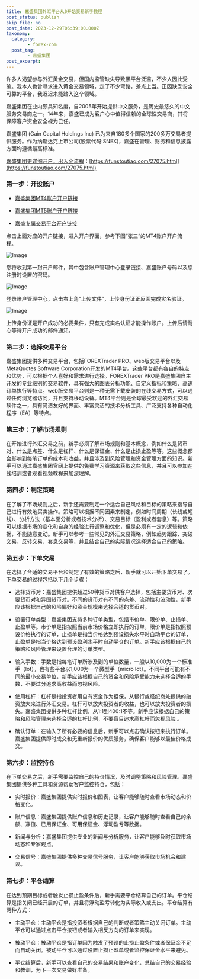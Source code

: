 ```yaml
---
title: 嘉盛集团外汇平台从0开始交易新手教程
post_status: publish
skip_file: no
post_date: 2023-12-29T06:39:00.000Z
taxonomy:
  category:
        - forex-com
  post_tag:
        - 嘉盛集团
post_excerpt: 
---
```

许多人渴望参与外汇黄金交易，但国内监管缺失导致黑平台泛滥，不少人因此受骗。我本人也曾寻求进入黄金交易领域，走了不少弯路，差点上当。正因缺乏安全可靠的平台，我迟迟未能踏入这个领域。

嘉盛集团在业内颇具知名度，自2005年开始提供中文服务，是历史最悠久的中文服务交易商之一。14年来，嘉盛已成为客户心中值得信赖的全球性交易商，其将保障客户资金安全视为己任。

嘉盛集团 (Gain Capital Holdings Inc) 已为来自180多个国家的200多万交易者提供服务。作为纳斯达克上市公司(股票代码:SNEX)，嘉盛在管理、财务和信息披露方面均遵循最高标准。

[嘉盛集团更详细开户，出入金流程](https://funstoutiao.com/27075.html)：[https://funstoutiao.com/27075.html](https://funstoutiao.com/27075.html)

### 第一步：开设账户

* [嘉盛集团MT4账户开户链接](https://s.ssgg.net/jsmt4)

* [嘉盛集团MT5账户开户链接](https://s.ssgg.net/jsmt5)

* [嘉盛专属交易平台开户链接](https://s.ssgg.net/js)

点击上面对应的开户链接，进入开户界面，参考下图“张三”的MT4账户开户流程。

![Image](https://prod-files-secure.s3.us-west-2.amazonaws.com/39ed1227-6d7d-4570-be36-9ccd4a2c4241/7a167aea-686b-400d-af59-4e18eb607a40/640.png?X-Amz-Algorithm=AWS4-HMAC-SHA256&X-Amz-Content-Sha256=UNSIGNED-PAYLOAD&X-Amz-Credential=ASIAZI2LB4665OBNAXWQ%2F20250705%2Fus-west-2%2Fs3%2Faws4_request&X-Amz-Date=20250705T101308Z&X-Amz-Expires=3600&X-Amz-Security-Token=IQoJb3JpZ2luX2VjEDcaCXVzLXdlc3QtMiJFMEMCIH9TYYpJ37FUCZXN8yNkZ6FUg7l9yIDr8WvXnw2dcCdPAh8MXdDy5%2FTG%2BkQFXvt%2FVm1E1w3c6afFMAsqCn0KsQLtKv8DCEAQABoMNjM3NDIzMTgzODA1IgzhKSqM1Uu6SX6HmHoq3ANBIGuVZXp44alEdY%2BLXjRVyxRJQhYJDzF%2B%2Fsp1KpIMtzewcz9ZXDILGS5HeXnj1bm0QoeY3o%2B81JD9gFJXqcmZ7SnZGQNI5Z1MA5VCPWnf3FipKMzUfzZfzEBJpULYLsFGLYs5KMoQt4LTTPaNQiYWE0WEvgM2aUzlt7XlSmAsyZp0hV4as3QwFgEchLFcJCzefVAjCUzEq9CZzxiLIjF8joivMm%2BOoV8vTBSjwKZO2kAGa%2FPolN3SfA3ct4GT43IAQC8ixpKkxMsyiw5yo8OQM61vlXUPDZsLnKyKfZi0pNyGAubMU%2BuEkwMzHJ06xvRyEIO5HLSnLWiAAFDAIlo29w7lfqmQx%2BF7ZoTuu7CAh0O9ol3Qyg3yU9qWaPzt2X0ReyGGfGyBlxkqmbc2MrPJn9pNf3%2Bj73zkV9j5n%2FvyUl7qmaB6XKgAZwo%2FodDf2FiQ6y12xr9wIz%2BV2dQE2iq2prLYrOzCn16wdK1%2BeP1oQCSvAQBrmvVzuQOJhGIb5Bp6fvDrg1AtWe9V5qPSz9vzwz6sE7IuAefvNnGAPblAHPEASfCpnA8YqZ4MrRVFJam61U29AqgJCorcQ4T3elXNBtybLIgv8h7p%2F8cME2Pvf2xSKWbMrNUUUfmqEDD2i6PDBjqnAdAgok4rSgqSQqEr%2BALELZ2boLeGnCOfsYJrlgqHW4qi7%2FByF8n5JXWyElRScFlhoGy7Xj4ijNz7adLaEbcHBtYc8WYqjJMjXwVbC66xSpGtxMSYjoebJto5cAUPIhAAkzzbGY4oNHcN8r%2BGwtfG61xZ1bbAU2x7MGsQzwCi9uFkLvpSNtI9bR88Hv7j3qQlLO1WwztFtytkl4%2FI%2B6dD6Oqf7J2KD6WN&X-Amz-Signature=54758f9fbbb0e16f6ab72236dc2bb7c27d5748ad92077f17fefa07e4f82de703&X-Amz-SignedHeaders=host&x-amz-checksum-mode=ENABLED&x-id=GetObject)

您将收到第一封开户邮件，其中包含账户管理中心登录链接、嘉盛账户号码以及您注册时设置的密码。

![Image](https://prod-files-secure.s3.us-west-2.amazonaws.com/39ed1227-6d7d-4570-be36-9ccd4a2c4241/eaa1c6b3-2877-4284-a0e1-530e222c27fb/image.png?X-Amz-Algorithm=AWS4-HMAC-SHA256&X-Amz-Content-Sha256=UNSIGNED-PAYLOAD&X-Amz-Credential=ASIAZI2LB4665OBNAXWQ%2F20250705%2Fus-west-2%2Fs3%2Faws4_request&X-Amz-Date=20250705T101308Z&X-Amz-Expires=3600&X-Amz-Security-Token=IQoJb3JpZ2luX2VjEDcaCXVzLXdlc3QtMiJFMEMCIH9TYYpJ37FUCZXN8yNkZ6FUg7l9yIDr8WvXnw2dcCdPAh8MXdDy5%2FTG%2BkQFXvt%2FVm1E1w3c6afFMAsqCn0KsQLtKv8DCEAQABoMNjM3NDIzMTgzODA1IgzhKSqM1Uu6SX6HmHoq3ANBIGuVZXp44alEdY%2BLXjRVyxRJQhYJDzF%2B%2Fsp1KpIMtzewcz9ZXDILGS5HeXnj1bm0QoeY3o%2B81JD9gFJXqcmZ7SnZGQNI5Z1MA5VCPWnf3FipKMzUfzZfzEBJpULYLsFGLYs5KMoQt4LTTPaNQiYWE0WEvgM2aUzlt7XlSmAsyZp0hV4as3QwFgEchLFcJCzefVAjCUzEq9CZzxiLIjF8joivMm%2BOoV8vTBSjwKZO2kAGa%2FPolN3SfA3ct4GT43IAQC8ixpKkxMsyiw5yo8OQM61vlXUPDZsLnKyKfZi0pNyGAubMU%2BuEkwMzHJ06xvRyEIO5HLSnLWiAAFDAIlo29w7lfqmQx%2BF7ZoTuu7CAh0O9ol3Qyg3yU9qWaPzt2X0ReyGGfGyBlxkqmbc2MrPJn9pNf3%2Bj73zkV9j5n%2FvyUl7qmaB6XKgAZwo%2FodDf2FiQ6y12xr9wIz%2BV2dQE2iq2prLYrOzCn16wdK1%2BeP1oQCSvAQBrmvVzuQOJhGIb5Bp6fvDrg1AtWe9V5qPSz9vzwz6sE7IuAefvNnGAPblAHPEASfCpnA8YqZ4MrRVFJam61U29AqgJCorcQ4T3elXNBtybLIgv8h7p%2F8cME2Pvf2xSKWbMrNUUUfmqEDD2i6PDBjqnAdAgok4rSgqSQqEr%2BALELZ2boLeGnCOfsYJrlgqHW4qi7%2FByF8n5JXWyElRScFlhoGy7Xj4ijNz7adLaEbcHBtYc8WYqjJMjXwVbC66xSpGtxMSYjoebJto5cAUPIhAAkzzbGY4oNHcN8r%2BGwtfG61xZ1bbAU2x7MGsQzwCi9uFkLvpSNtI9bR88Hv7j3qQlLO1WwztFtytkl4%2FI%2B6dD6Oqf7J2KD6WN&X-Amz-Signature=755517c3d7f51177538790c70a6e64d95901a998cf0a88b78c594a251bcaba28&X-Amz-SignedHeaders=host&x-amz-checksum-mode=ENABLED&x-id=GetObject)

登录账户管理中心，点击右上角“上传文件”，上传身份证正反面完成实名验证。

![Image](https://prod-files-secure.s3.us-west-2.amazonaws.com/39ed1227-6d7d-4570-be36-9ccd4a2c4241/54090639-09fc-46b4-a135-e0289f707147/image.png?X-Amz-Algorithm=AWS4-HMAC-SHA256&X-Amz-Content-Sha256=UNSIGNED-PAYLOAD&X-Amz-Credential=ASIAZI2LB4665OBNAXWQ%2F20250705%2Fus-west-2%2Fs3%2Faws4_request&X-Amz-Date=20250705T101308Z&X-Amz-Expires=3600&X-Amz-Security-Token=IQoJb3JpZ2luX2VjEDcaCXVzLXdlc3QtMiJFMEMCIH9TYYpJ37FUCZXN8yNkZ6FUg7l9yIDr8WvXnw2dcCdPAh8MXdDy5%2FTG%2BkQFXvt%2FVm1E1w3c6afFMAsqCn0KsQLtKv8DCEAQABoMNjM3NDIzMTgzODA1IgzhKSqM1Uu6SX6HmHoq3ANBIGuVZXp44alEdY%2BLXjRVyxRJQhYJDzF%2B%2Fsp1KpIMtzewcz9ZXDILGS5HeXnj1bm0QoeY3o%2B81JD9gFJXqcmZ7SnZGQNI5Z1MA5VCPWnf3FipKMzUfzZfzEBJpULYLsFGLYs5KMoQt4LTTPaNQiYWE0WEvgM2aUzlt7XlSmAsyZp0hV4as3QwFgEchLFcJCzefVAjCUzEq9CZzxiLIjF8joivMm%2BOoV8vTBSjwKZO2kAGa%2FPolN3SfA3ct4GT43IAQC8ixpKkxMsyiw5yo8OQM61vlXUPDZsLnKyKfZi0pNyGAubMU%2BuEkwMzHJ06xvRyEIO5HLSnLWiAAFDAIlo29w7lfqmQx%2BF7ZoTuu7CAh0O9ol3Qyg3yU9qWaPzt2X0ReyGGfGyBlxkqmbc2MrPJn9pNf3%2Bj73zkV9j5n%2FvyUl7qmaB6XKgAZwo%2FodDf2FiQ6y12xr9wIz%2BV2dQE2iq2prLYrOzCn16wdK1%2BeP1oQCSvAQBrmvVzuQOJhGIb5Bp6fvDrg1AtWe9V5qPSz9vzwz6sE7IuAefvNnGAPblAHPEASfCpnA8YqZ4MrRVFJam61U29AqgJCorcQ4T3elXNBtybLIgv8h7p%2F8cME2Pvf2xSKWbMrNUUUfmqEDD2i6PDBjqnAdAgok4rSgqSQqEr%2BALELZ2boLeGnCOfsYJrlgqHW4qi7%2FByF8n5JXWyElRScFlhoGy7Xj4ijNz7adLaEbcHBtYc8WYqjJMjXwVbC66xSpGtxMSYjoebJto5cAUPIhAAkzzbGY4oNHcN8r%2BGwtfG61xZ1bbAU2x7MGsQzwCi9uFkLvpSNtI9bR88Hv7j3qQlLO1WwztFtytkl4%2FI%2B6dD6Oqf7J2KD6WN&X-Amz-Signature=8c1d58ca0901b2ebed37dbe7730d4fea51c23e3a0a153115c131d3f52fced8ea&X-Amz-SignedHeaders=host&x-amz-checksum-mode=ENABLED&x-id=GetObject)

上传身份证是开户成功的必要条件，只有完成实名认证才能操作账户。上传后请耐心等待开户成功的邮件通知。

### 第二步：选择交易平台

嘉盛集团提供多种交易平台，包括FOREXTrader PRO、web版交易平台以及MetaQuotes Software Corporation开发的MT4平台。这些平台都有各自的特点和优势，可以根据个人喜好和需求进行选择。FOREXTrader PRO是嘉盛集团自主开发的专业级别的交易软件，具有强大的图表分析功能、自定义指标和策略、高速订单执行等特点。web版交易平台则是一种无需下载安装的在线交易方式，可以通过任何浏览器访问，并且支持移动设备。MT4平台则是全球最受欢迎的外汇交易软件之一，具有简洁友好的界面、丰富灵活的技术分析工具、广泛支持各种自动化程序（EA）等特点。

### 第三步：了解市场规则

在开始进行外汇交易之前，新手必须了解市场规则和基本概念，例如什么是货币对、什么是点差、什么是杠杆、什么是保证金、什么是止损止盈等等。这些概念都会影响到每笔订单的成本和收益，并且涉及到风险管理和资金管理方面的知识。新手可以通过嘉盛集团官网上提供的免费学习资源来获取这些信息，并且可以参加在线培训或者观看视频教程来加深理解。

### 第四步：制定策略

在了解了市场规则之后，新手还需要制定一个适合自己风格和目标的策略来指导自己进行有效地买卖操作。策略可以根据不同因素来制定，例如时间周期（长线或短线）、分析方法（基本面分析或者技术分析）、交易目标（盈利或者套息）等。策略可以根据市场的变化和自身的经验进行调整和优化，但是必须有一定的逻辑和依据，不能随意变动。新手可以参考一些常见的外汇交易策略，例如趋势跟踪、突破交易、反转交易、套息交易等，并且结合自己的实际情况选择适合自己的策略。

### 第五步：下单交易

在选择了合适的交易平台和制定了有效的策略之后，新手就可以开始下单交易了。下单交易的过程包括以下几个步骤：

* 选择货币对：嘉盛集团提供超过50种货币对供客户选择，包括主要货币对、次要货币对和异国货币对。不同的货币对有不同的点差、流动性和波动性，新手应该根据自己的风险偏好和资金规模来选择合适的货币对。

* 设置订单类型：嘉盛集团支持多种订单类型，包括市价单、限价单、止损单、止盈单等。市价单是指按照当前市场价格立即执行的订单，限价单是指按照预设价格执行的订单，止损单是指当价格达到预设损失水平时自动平仓的订单，止盈单是指当价格达到预设盈利水平时自动平仓的订单。新手应该根据自己的策略和风险管理来设置合理的订单类型。

* 输入手数：手数是指每笔订单所涉及到的单位数量，一般以10,000为一个标准手（lot），也有些平台以1,000为一个微型手（micro lot）。不同平台可能有不同的最小交易单位，新手应该根据自己的资金和风险承受能力来选择合适的手数，不要过分追求高收益而忽视风险。

* 使用杠杆：杠杆是指投资者用自有资金作为担保，从银行或经纪商处提供的融资放大来进行外汇交易。杠杆可以放大投资者的收益，也可以放大投资者的损失。嘉盛集团提供多种杠杆比例，从1:1到400:1不等。新手应该根据自己的策略和风险管理来选择合适的杠杆比例，不要盲目追求高杠杆而忽视风险 。

* 确认订单：在输入了所有必要的信息后，新手可以点击确认按钮来执行订单。嘉盛集团提供即时成交和无重新报价的优质服务，确保客户能够以最佳价格成交。

### 第六步：监控持仓

在下单交易之后，新手需要监控自己的持仓情况，及时调整策略和风险管理。嘉盛集团提供多种工具和资源帮助客户监控持仓，包括：

* 实时报价：嘉盛集团提供实时报价和图表，让客户能够随时查看市场动态和价格变化。

* 账户信息：嘉盛集团提供账户信息和历史记录，让客户能够随时查看自己的余额、净值、已用保证金、可用保证金、浮动盈亏等数据。

* 新闻与分析：嘉盛集团提供专业的新闻与分析服务，让客户能够及时获取市场动态和专家观点。

* 交易信号：嘉盛集团提供多种交易信号服务，让客户能够获取市场机会和建议。

### 第七步：平仓结算

在达到预期目标或者触发止损止盈条件后，新手需要平仓结算自己的订单。平仓结算是指关闭已经开启的订单，并且将浮动盈亏转化为实际收入或支出。平仓结算有两种方式：

* 主动平仓：主动平仓是指投资者根据自己的判断或者策略主动关闭订单。主动平仓可以通过点击平仓按钮或者输入相反方向的订单来实现。

* 被动平仓：被动平仓是指订单因为触发了预设的止损止盈条件或者保证金不足而自动关闭。被动平仓可以通过设置止损止盈单或者监控保证金水平来避免。

* 平仓结算后，新手可以查看自己的交易结果和账户变化，总结自己的交易经验和教训，为下一次交易做好准备。